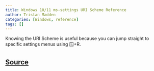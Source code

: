 ```yaml
---
title: Windows 10/11 ms-settings URI Scheme Reference
author: Tristan Madden
categories: [Windows, reference]
tags: []
---
```

Knowing the URI Scheme is useful because you can jump straight to specific settings menus using 🪟+R.
<script src="https://gist.github.com/Trimad/90392b242945f937e14136471036996a.js"></script>
<h2><a href="https://docs.microsoft.com/en-us/windows/uwp/launch-resume/launch-settings-app#ms-settings-uri-scheme-reference">Source</a></h2>